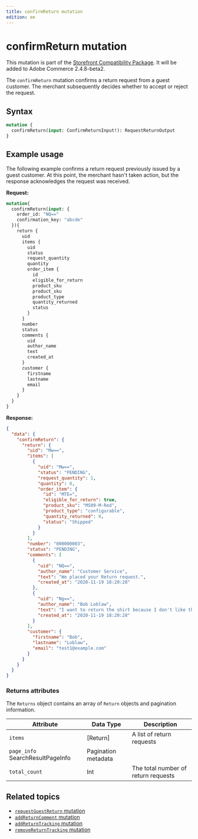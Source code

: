 ```yaml
---
title: confirmReturn mutation
edition: ee
---
```


# confirmReturn mutation

<InlineAlert variant="info" slots="text1" />

This mutation is part of the [Storefront Compatibility Package](https://experienceleague.adobe.com/developer/commerce/storefront/setup/storefront-compatibility/). It will be added to Adobe Commerce 2.4.8-beta2.

The `confirmReturn` mutation confirms a return request from a guest customer. The merchant subsequently decides whether to accept or reject the request.

## Syntax

```graphql
mutation {
  confirmReturn(input: ConfirmReturnInput!): RequestReturnOutput
}
```
<!--
## Reference

The [`confirmReturn`](https://developer.adobe.com/commerce/webapi/graphql-api/index.html#mutation-confirmReturn) reference provides detailed information about the types and fields defined in this mutation.
-->
## Example usage

The following example confirms a return request previously issued by a guest customer. At this point, the merchant hasn't taken action, but the response acknowledges the request was received.

**Request:**

```graphql
mutation{
  confirmReturn(input: {
    order_id: "NQ=="
    confirmation_key: "abcde"
  }){
    return {
      uid
      items {
        uid
        status
        request_quantity
        quantity
        order_item {
          id
          eligible_for_return
          product_sku
          product_sku
          product_type
          quantity_returned
          status
        }
      }
      number
      status
      comments {
        uid
        author_name
        text
        created_at
      }
      customer {
        firstname
        lastname
        email
      }
    }
  }
}
```

**Response:**

```json
{
  "data": {
    "confirmReturn": {
      "return": {
        "uid": "Mw==",
        "items": [
          {
            "uid": "Mw==",
            "status": "PENDING",
            "request_quantity": 1,
            "quantity": 0,
            "order_item": {
              "id": "MTE=",
              "eligible_for_return": true,
              "product_sku": "MS09-M-Red",
              "product_type": "configurable",
              "quantity_returned": 0,
              "status": "Shipped"
            }
          }
        ],
        "number": "000000003",
        "status": "PENDING",
        "comments": [
          {
            "uid": "NQ==",
            "author_name": "Customer Service",
            "text": "We placed your Return request.",
            "created_at": "2020-11-19 18:20:28"
          },
          {
            "uid": "Ng==",
            "author_name": "Bob Loblaw",
            "text": "I want to return the shirt because I don't like the texture of the fabric",
            "created_at": "2020-11-19 18:20:28"
          }
        ],
        "customer": {
          "firstname": "Bob",
          "lastname": "Loblaw",
          "email": "test1@example.com"
        }
      }
    }
  }
}
```

### Returns attributes

The `Returns` object contains an array of `Return` objects and pagination information.

Attribute |  Data Type | Description
--- | --- | ---
`items` | [Return] | A list of return requests
`page_info` SearchResultPageInfo | Pagination metadata
`total_count` | Int | The total number of return requests

## Related topics

*  [`requestGuestReturn` mutation](request-guest-return.md) 
*  [`addReturnComment` mutation](add-return-comment.md)
*  [`addReturnTracking` mutation](add-return-tracking.md)
*  [`removeReturnTracking` mutation](remove-return-tracking.md)
